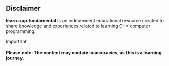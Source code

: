
## Disclaimer
**learn.cpp.fundamental** is an independent educational resource created to share knowledge and experiences related to learning C++ computer programming.

> [!IMPORTANT]
> #### Please note: The content may contain inaccuracies, as this is a learning journey.  

